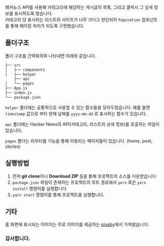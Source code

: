 해커뉴스 API를 사용해 카테고리에 해당하는 게시글의 목록, 그리고 클릭시 그 상세 정보를 표시하도록 했습니다. <br/>
카테고리 당 표시되는 리스트의 사이즈가 너무 크다고 판단되어 `Pagination` 컴포넌트를 통해 페이징 처리가 되도록 구현했습니다.

## 폴더구조

폴더 구조를 간략화하여 나타내면 아래와 같습니다.

```bash
├── src
│   ├── components
│   ├── helper
    ├── api
│   └── pages
├── App.js
├── index.js
└── package.json
```

`helper` 폴더에는 공통적으로 사용할 수 있는 함수들을 모아두었습니다. 예를 들면 `timestamp` 값으로 부터 현재 날짜를 `yyyy-mm-dd` 로 표시하는 함수가 있습니다.

`api` 폴더에는 Hacker News의 API(카테고리, 리스트의 상세 정보)를 호출하는 파일이 있습니다.

`pages` 폴더는 라우터를 기능을 통해 이동되는 페이지들이 있습니다. (home, post, stories)

## 실행방법

1. 먼저 **git clone**이나 **Download ZIP** 등을 통해 프로젝트의 소스를 다운받습니다.
2. `package.json` 파일이 존재하는 프로젝트의 루트 경로에서 `yarn` 혹은 `yarn install` 명령어를 실행합니다.
3. `yarn start` 명령어를 통해 프로젝트를 실행합니다.

## 기타

홈 화면에 표시되는 이미지는 무료 이미지를 제공하는 [pixaby](https://pixabay.com/ko/)에서 가져왔습니다.

### 감사합니다.
